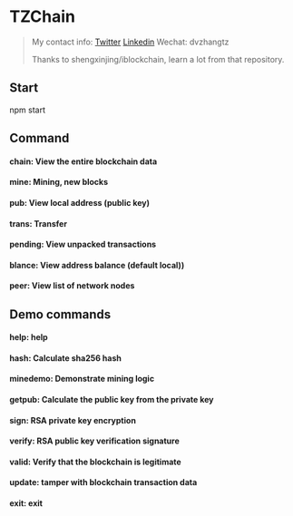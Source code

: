 # TZChain
> My contact info: [Twitter](https://twitter.com/dvzhangtz) [Linkedin](https://www.linkedin.com/in/tianzuo-zhang/) Wechat: dvzhangtz
> 
> Thanks to shengxinjing/iblockchain, learn a lot from that repository.

## Start
npm start


## Command
#### chain: View the entire blockchain data

#### mine: Mining, new blocks 
#### pub: View local address (public key) 
#### trans: Transfer 

#### pending: View unpacked transactions 
#### blance: View address balance (default local)) 
#### peer: View list of network nodes 
## Demo commands
#### help: help 
#### hash: Calculate sha256 hash 
#### minedemo: Demonstrate mining logic 

#### getpub: Calculate the public key from the private key 
#### sign: RSA private key encryption 
#### verify: RSA public key verification signature 
#### valid: Verify that the blockchain is legitimate 
#### update: tamper with blockchain transaction data 
#### exit: exit 


